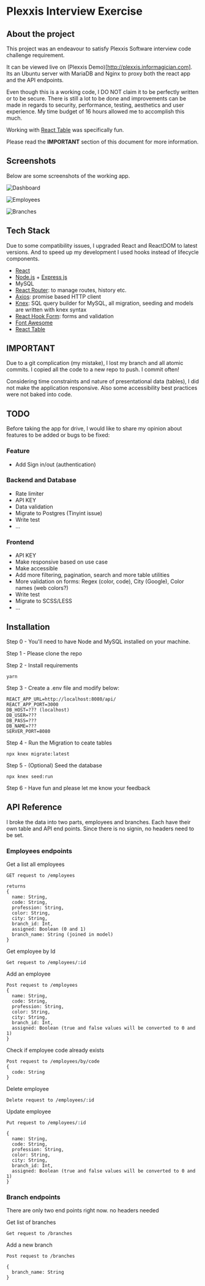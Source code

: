 # Plexxis Interview Exercise
## About the project
This project was an endeavour to satisfy Plexxis Software interview code challenge requirement.

It can be viewed live on (Plexxis Demo)[http://plexxis.informagician.com]. Its an Ubuntu server with MariaDB and Nginx to proxy both the react app and the API endpoints.

Even though this is a working code, I DO NOT claim it to be perfectly written or to be secure. There is still a lot to be done and improvements can be made in regards to security, performance, testing, aesthetics and user experience. My time budget of 16 hours allowed me to accomplish this much.

Working with [React Table](https://react-table.tanstack.com/) was specifically fun.

Please read the __IMPORTANT__ section of this document for more information.

## Screenshots

Below are some screenshots of the working app.

![Dashboard](https://raw.githubusercontent.com/informagician/plexxis-interview/main/public/images/dashboard.png "Dashboard")

![Employees](https://raw.githubusercontent.com/informagician/plexxis-interview/main/public/images/employees.png "Employees")

![Branches](https://raw.githubusercontent.com/informagician/plexxis-interview/main/public/images/branch.png "Branches")


## Tech Stack

Due to some compatibility issues, I upgraded React and ReactDOM to latest versions. And to speed up my development I used hooks instead of lifecycle components.

- [React](https://reactjs.org/)
- [Node.js](https://nodejs.org/en/) + [Express js](https://expressjs.com/)
- MySQL
- [React Router](https://reactrouter.com/): to manage routes, history etc.
- [Axios](https://github.com/axios/axios): promise based HTTP client
- [Knex](http://knexjs.org/): SQL query builder for MySQL, all migration, seeding and models are written with knex syntax
- [React Hook Form](https://react-hook-form.com/): forms and validation
- [Font Awesome](https://fontawesome.com/)
- [React Table](https://react-table.tanstack.com/)

## IMPORTANT 
Due to a git complication (my mistake), I lost my branch and all atomic commits. I copied all the code to a new repo to push. I commit often!

Considering time constraints and nature of presentational data (tables), I did not make the application responsive. Also some accessibility best practices were not baked into code.


## TODO
Before taking the app for drive, I would like to share my opinion about features to be added or bugs to be fixed:

### Feature
- Add Sign in/out (authentication)

### Backend and Database
- Rate limiter
- API KEY
- Data validation
- Migrate to Postgres (Tinyint issue)
- Write test
- ...

### Frontend
- API KEY
- Make responsive based on use case
- Make accessible
- Add more filtering, pagination, search and more table utilities
- More validation on forms: Regex (color, code), City (Google), Color names (web colors?)
- Write test
- Migrate to SCSS/LESS
- ...

## Installation

Step 0 - You'll need to have Node and MySQL installed on your machine.

Step 1 - Please clone the repo

Step 2 - Install requirements

```
yarn
```

Step 3 - Create a .env file and modify below:

```
REACT_APP_URL=http://localhost:8080/api/
REACT_APP_PORT=3000
DB_HOST=??? (localhost)
DB_USER=???
DB_PASS=???
DB_NAME=???
SERVER_PORT=8080
```

Step 4 - Run the Migration to ceate tables

``` 
npx knex migrate:latest 
```

Step 5 - (Optional) Seed the database

``` 
npx knex seed:run 
```

Step 6 - Have fun and please let me know your feedback


## API Reference

I broke the data into two parts, employees and branches. Each have their own table and API end points.
Since there is no signin, no headers need to be set.

### Employees endpoints

Get a list all employees
```
GET request to /employees

returns
{
  name: String,
  code: String,
  profession: String,
  color: String,
  city: String,
  branch_id: Int,
  assigned: Boolean (0 and 1)
  branch_name: String (joined in model)
}
```

Get employee by Id
```
Get request to /employees/:id
```

Add an employee
```
Post request to /employees
{
  name: String,
  code: String,
  profession: String,
  color: String,
  city: String,
  branch_id: Int,
  assigned: Boolean (true and false values will be converted to 0 and 1)
}
```

Check if employee code already exists
```
Post request to /employees/by/code
{
  code: String
}
```

Delete employee
```
Delete request to /employees/:id
```

Update employee
```
Put request to /employees/:id

{
  name: String,
  code: String,
  profession: String,
  color: String,
  city: String,
  branch_id: Int,
  assigned: Boolean (true and false values will be converted to 0 and 1)
}
```

### Branch endpoints

There are only two end points right now. no headers needed

Get list of branches
```
Get request to /branches
```

Add a new branch
```
Post request to /branches

{
  branch_name: String
}
```